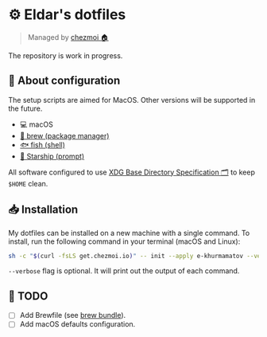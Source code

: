 # ⚙️ Eldar's dotfiles

> Managed by [chezmoi 🏠](https://www.chezmoi.io/)

The repository is work in progress.

## 🔎 About configuration

The setup scripts are aimed for MacOS. Other versions will be supported in the future.

- 💻 macOS
- [🍺 brew (package manager)][brew]
- [🐟 fish (shell)][fish-shell]
- [🚀 Starship (prompt)][starship]

All software configured to use [XDG Base Directory Specification 🗂️][xdg-spec] to keep `$HOME` clean.

## 📥 Installation

My dotfiles can be installed on a new machine with a single command. To install, run the following command in your terminal (macOS and Linux):

```sh
sh -c "$(curl -fsLS get.chezmoi.io)" -- init --apply e-khurmamatov --verbose
```

`--verbose` flag is optional. It will print out the output of each command.

## 📌 TODO

- [ ] Add Brewfile (see [brew bundle][brew-bundle]).
- [ ] Add macOS defaults configuration.

<!--
## ©️ License

Anyone is free to copy, modify, publish, use, or distribute this software in source code form for any non-commercial purpose and by any means.

See [LICENSE](LICENSE) for details.
-->

[brew]: https://brew.sh/
[fish-shell]: https://fishshell.com/
[starship]: https://starship.rs/
[xdg-spec]: https://wiki.archlinux.org/title/XDG_Base_Directory
[brew-bundle]: https://github.com/Homebrew/homebrew-bundle
